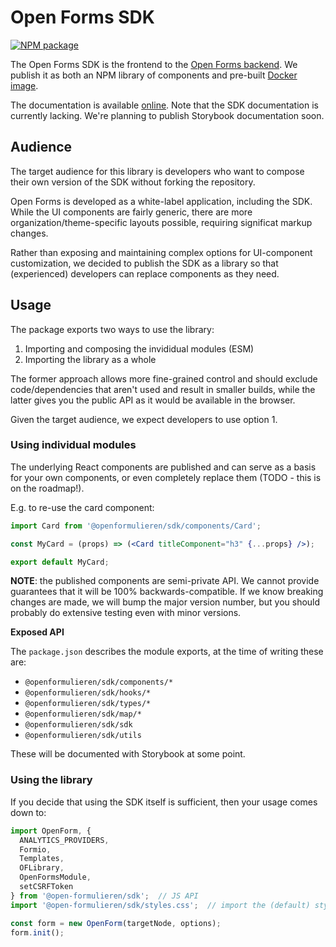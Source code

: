 # Open Forms SDK

[![NPM package](https://img.shields.io/npm/v/@open-formulieren/sdk.svg)](https://www.npmjs.com/package/@open-formulieren/sdk)

The Open Forms SDK is the frontend to the [Open Forms backend][backend]. We publish it
as both an NPM library of components and pre-built [Docker image][docker].

The documentation is available [online][docs]. Note that the SDK documentation is
currently lacking. We're planning to publish Storybook documentation soon.

## Audience

The target audience for this library is developers who want to compose their own version
of the SDK without forking the repository.

Open Forms is developed as a white-label application, including the SDK. While the
UI components are fairly generic, there are more organization/theme-specific layouts
possible, requiring significat markup changes.

Rather than exposing and maintaining complex options for UI-component
customization, we decided to publish the SDK as a library so that (experienced)
developers can replace components as they need.

## Usage

The package exports two ways to use the library:

1. Importing and composing the invididual modules (ESM)
2. Importing the library as a whole

The former approach allows more fine-grained control and should exclude code/dependencies
that aren't used and result in smaller builds, while the latter gives you the public API
as it would be available in the browser.

Given the target audience, we expect developers to use option 1.

### Using individual modules

The underlying React components are published and can serve as a basis for your own
components, or even completely replace them (TODO - this is on the roadmap!).

E.g. to re-use the card component:

```jsx
import Card from '@openformulieren/sdk/components/Card';

const MyCard = (props) => (<Card titleComponent="h3" {...props} />);

export default MyCard;
```

**NOTE**: the published components are semi-private API. We cannot provide guarantees
that it will be 100% backwards-compatible. If we know breaking changes are made, we will
bump the major version number, but you should probably do extensive testing even with
minor versions.

**Exposed API**

The `package.json` describes the module exports, at the time of writing these are:

* `@openformulieren/sdk/components/*`
* `@openformulieren/sdk/hooks/*`
* `@openformulieren/sdk/types/*`
* `@openformulieren/sdk/map/*`
* `@openformulieren/sdk/sdk`
* `@openformulieren/sdk/utils`

These will be documented with Storybook at some point.

### Using the library

If you decide that using the SDK itself is sufficient, then your usage comes down to:

```js
import OpenForm, {
  ANALYTICS_PROVIDERS,
  Formio,
  Templates,
  OFLibrary,
  OpenFormsModule,
  setCSRFToken
} from '@open-formulieren/sdk';  // JS API
import '@open-formulieren/sdk/styles.css';  // import the (default) stylesheet

const form = new OpenForm(targetNode, options);
form.init();
```

[backend]: https://github.com/open-formulieren/open-forms
[docker]: https://hub.docker.com/r/openformulieren/open-forms-sdk
[docs]: https://open-forms.readthedocs.io/en/latest/
